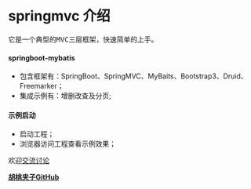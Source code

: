# springmvc 介绍 #

<pre>它是一个典型的MVC三层框架，快速简单的上手。</pre>

#### springboot-mybatis

+ 包含框架有：SpringBoot、SpringMVC、MyBaits、Bootstrap3、Druid、Freemarker；
+ 集成示例有：增删改查及分页;

#### 示例启动
  
+ 启动工程；
+ 浏览器访问工程查看示例效果；

欢迎[交流讨论](http://git.oschina.net/wangxinforme/springboot-freemarker/issues)

<b>[胡桃夹子GitHub](http://git.oschina.net/wangxinforme "Vincent Git@OSC主页")</b>

